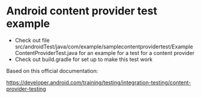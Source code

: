 # Android content provider test example

- Check out file src/androidTest/java/com/example/samplecontentprovidertest/ExampleContentProviderTest.java for an example for a test for a content provider
- Check out build.gradle for set up to make this test work

Based on this official documentation:

https://developer.android.com/training/testing/integration-testing/content-provider-testing